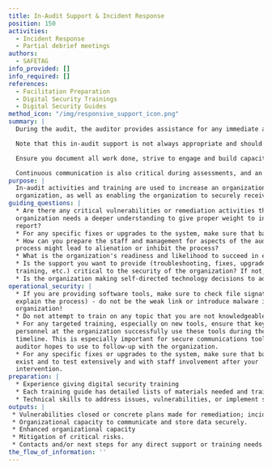 ```yaml
---
title: In-Audit Support & Incident Response
position: 150
activities: 
  - Incident Response
  - Partial debrief meetings
authors:
  - SAFETAG
info_provided: []
info_required: []
references:
  - Facilitation Preparation
  - Digital Security Trainings
  - Digital Security Guides
method_icon: "/img/responsive_support_icon.png"
summary: |
  During the audit, the auditor provides assistance for any immediate action needed (spot training, tool fixes, consulting on upcoming projects or ongoing activities) -- this may also involve addressing vulnerabilities found that triggered an incident response.

  Note that this in-audit support is not always appropriate and should match the needs and expectations of the organization. Some organizations prioritize an 'audit-only' approach in which no changes are made to systems, vulnerabilities, or staff capacity. In other cases, the organization will benefit from quick action to resolve issues. It is important to document any changes made, and carefully weigh the pros and cons of intervening, given the risks of unintended outcomes. Another risk is that the time spent providing this support will detract from your ability to complete a thorough assessment.

  Ensure you document all work done, strive to engage and build capacity of team members so that they will be able to reproduce and maintain the work you have performed (rather than building dependency), and report on works completed in your final report/debrief. 

  Continuous communication is also critical during assessments, and an in-audit debrief meeting may be offered multiple times, especially for longer engagements.
purpose: |
  In-audit activities and training are used to increase an organization's agency to seek out and address immediate security challenges within their
  organization, as well as enabling the organization to securely receive and store the audit report.
guiding_questions: |
  * Are there any critical vulnerabilities or remediation activities that the
  organization needs a deeper understanding to give proper weight to in the
  report?
  * For any specific fixes or upgrades to the system, make sure that backups exist and to test extensively and with staff involvement after your intervention.
  * How can you prepare the staff and management for aspects of the audit
  process might lead to alienation or inhibit the process?
  * What is the organization's readiness and likelihood to succeed in engaging with security technology?  What factors will complicate or inhibit the effective and safe uptake and use?
  * Is the support you want to provide (troubleshooting, fixes, upgrades,
  training, etc.) critical to the security of the organization? If not, can you provide that support without taking away from the audit?
  * Is the organization making self-directed technology decisions to address the recommendations and vulnerabilities found? If not, will you have the capacity to support new software or hardware that you recommendeded or implemented while providing support? 
operational_security: |
  * If you are providing software tools, make sure to check file signatures (and
  explain the process) - do not be the weak link or introduce malware into the
  organization!
  * Do not attempt to train on any topic that you are not knowledgeable on.
  * For any targeted training, especially on new tools, ensure that key
  personnel at the organization successfully use these tools during the audit
  timeline. This is especially important for secure communications tools the
  auditor hopes to use to follow-up with the organization.
  * For any specific fixes or upgrades to the system, make sure that backups
  exist and to test extensively and with staff involvement after your
  intervention.
preparation: |
  * Experience giving digital security training
  * Each training guide has detailed lists of materials needed and trainer preparation - preview and prepare for any training you plan to give.
  * Technical skills to address issues, vulnerabilities, or implement solutions
outputs: |
 * Vulnerabilities closed or concrete plans made for remediation; incidents responded to.
 * Organizational capacity to communicate and store data securely.
 * Enhanced organizational capacity
 * Mitigation of critical risks.
 * Contacts and/or next steps for any direct support or training needs of the organization
the_flow_of_information: ''
---
```

